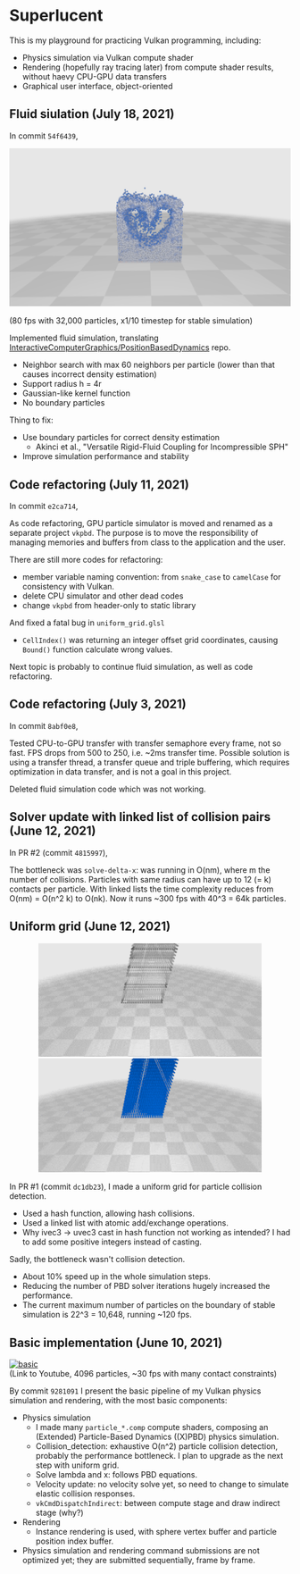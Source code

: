 # Superlucent

This is my playground for practicing Vulkan programming, including:
- Physics simulation via Vulkan compute shader
- Rendering (hopefully ray tracing later) from compute shader results, without haevy CPU-GPU data transfers
- Graphical user interface, object-oriented

## Fluid siulation (July 18, 2021)

In commit `54f6439`,

<p align="center">
  <img src="/results/fluid_simulation.jpg">
</p>
(80 fps with 32,000 particles, x1/10 timestep for stable simulation)

Implemented fluid simulation, translating [InteractiveComputerGraphics/PositionBasedDynamics](https://github.com/InteractiveComputerGraphics/PositionBasedDynamics) repo.
- Neighbor search with max 60 neighbors per particle (lower than that causes incorrect density estimation)
- Support radius h = 4r
- Gaussian-like kernel function
- No boundary particles

Thing to fix:
- Use boundary particles for correct density estimation
  - Akinci et al., "Versatile Rigid-Fluid Coupling for Incompressible SPH"
- Improve simulation performance and stability

## Code refactoring (July 11, 2021)

In commit `e2ca714`,

As code refactoring, GPU particle simulator is moved and renamed as a separate project `vkpbd`.
The purpose is to move the responsibility of managing memories and buffers from class to the application and the user.

There are still more codes for refactoring:
- member variable naming convention: from `snake_case` to `camelCase` for consistency with Vulkan.
- delete CPU simulator and other dead codes
- change `vkpbd` from header-only to static library

And fixed a fatal bug in `uniform_grid.glsl`
- `CellIndex()` was returning an integer offset grid coordinates, causing `Bound()` function calculate wrong values.

Next topic is probably to continue fluid simulation, as well as code refactoring.

## Code refactoring (July 3, 2021)

In commit `8abf0e8`,

Tested CPU-to-GPU transfer with transfer semaphore every frame, not so fast.
FPS drops from 500 to 250, i.e. ~2ms transfer time.
Possible solution is using a transfer thread, a transfer queue and triple buffering, which requires optimization in data transfer, and is not a goal in this project.

Deleted fluid simulation code which was not working.

## Solver update with linked list of collision pairs (June 12, 2021)

In PR #2 (commit `4815997`),

The bottleneck was `solve-delta-x`: was running in O(nm), where m the number of collisions.
Particles with same radius can have up to 12 (= k) contacts per particle.
With linked lists the time complexity reduces from O(nm) = O(n^2 k) to O(nk).
Now it runs ~300 fps with 40^3 = 64k particles.

## Uniform grid (June 12, 2021)

<p align="center">
  <img src="/results/cd_uniform_grid.gif" width="400">
  <img src="/results/cd_n2.gif" width="400">
</p>

In PR #1 (commit `dc1db23`), I made a uniform grid for particle collision detection.
- Used a hash function, allowing hash collisions.
- Used a linked list with atomic add/exchange operations.
- Why ivec3 -> uvec3 cast in hash function not working as intended? I had to add some positive integers instead of casting.

Sadly, the bottleneck wasn't collision detection.
- About 10% speed up in the whole simulation steps.
- Reducing the number of PBD solver iterations hugely increased the performance.
- The current maximum number of particles on the boundary of stable simulation is 22^3 = 10,648, running ~120 fps.

## Basic implementation (June 10, 2021)

[![basic](http://img.youtube.com/vi/g6oJ62bBLPc/0.jpg)](http://www.youtube.com/watch?v=g6oJ62bBLPc) \
(Link to Youtube, 4096 particles, ~30 fps with many contact constraints)

By commit `9281091` I present the basic pipeline of my Vulkan physics simulation and rendering, with the most basic components:
- Physics simulation
  - I made many `particle_*.comp` compute shaders, composing an (Extended) Particle-Based Dynamics ((X)PBD) physics simulation.
  - Collision_detection: exhaustive O(n^2) particle collision detection, probably the performance bottleneck. I plan to upgrade as the next step with uniform grid.
  - Solve lambda and x: follows PBD equations.
  - Velocity update: no velocity solve yet, so need to change to simulate elastic collision responses.
  - `vkCmdDispatchIndirect`: between compute stage and draw indirect stage (why?)
- Rendering
  - Instance rendering is used, with sphere vertex buffer and particle position index buffer.
- Physics simulation and rendering command submissions are not optimized yet; they are submitted sequentially, frame by frame.

